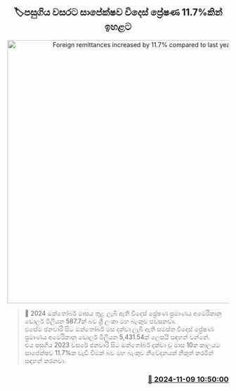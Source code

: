 <p align='center'><b><h2 align='center' title='Foreign remittances increased by 11.7% compared to last year'>🏷පසුගිය වසරට සාපේක්ෂව විදෙස් ප්‍රේෂණ 11.7%කින් ඉහළට</h2></b></p>
<p align='center'><img src='https://helakuru.sgp1.cdn.digitaloceanspaces.com/esana/images/lib/dollar-rupee.jpg' width='600' alt='Foreign remittances increased by 11.7% compared to last year'></p>

>📝 2024 ඔක්තෝබර් මාසය තුළ ලැබී ඇති විදෙස් ප්‍රේෂණ ප්‍රමාණය අමෙරිකානු ඩොලර් මිලියන 587.7ක් බව ශ්‍රී ලංකා මහ බැංකුව පවසනවා.<br>එසේම ජනවාරි සිට ඔක්තෝබර් මස දක්වා ලැබී ඇති සමස්ත විදෙස් ප්‍රේෂණ ප්‍රමාණය අමෙරිකානු ඩොලර් මිලියන 5,431.54ක් ලෙසයි සඳහන් වන්නේ.<br>එය පසුගිය 2023 වසරේ ජනවාරි සිට ඔක්තෝබර් දක්වා වූ මාස 10ක කාලයට සාපේක්ෂව 11.7%ක වැඩි වීමක් බව මහ බැංකුව නිවේදනයක් නිකුත් කරමින් සඳහන් කරනවා.<br>

<h3 align='right'><a href='https://www.helakuru.lk/esana/p/104891/'>📅 2024-11-09 10:50:00</a></h3>
